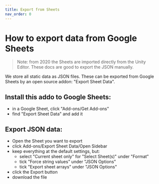 ```yaml
---
title: Export from Sheets
nav_order: 0
---
```

# How to export data from Google Sheets
> Note: from 2020 the Sheets are imported directly from the Unity Editor.
> These docs are good to export the JSON manually.

We store all static data as JSON files.
These can be exported from Google Sheets by an open source addon: "Export Sheet Data".

## Install this addo to Google Sheets:

- in a Google Sheet, click "Add-ons/Get Add-ons"
- find "Export Sheet Data" and add it

## Export JSON data:

- Open the Sheet you want to export
- click Add-ons/Export Sheet Data/Open Sidebar
- keep everything at the default settings, but:
  - select "Current sheet only" for "Select Sheet(s)" under "Format"
  - tick "Force string values" under "JSON Options"
  - tick "Export sheet arrays" under "JSON Options"
- click the Export button
- download the file
